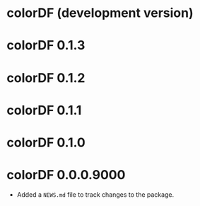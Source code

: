 # colorDF (development version)

# colorDF 0.1.3

# colorDF 0.1.2

# colorDF 0.1.1

# colorDF 0.1.0

# colorDF 0.0.0.9000

* Added a `NEWS.md` file to track changes to the package.
